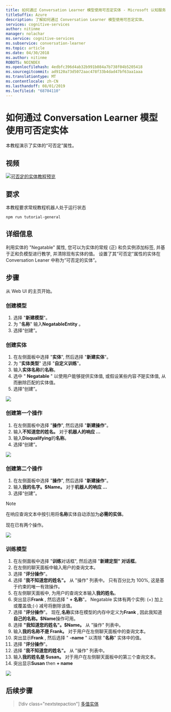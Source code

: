 ```yaml
---
title: 如何通过 Conversation Learner 模型使用可否定实体 - Microsoft 认知服务 | Microsoft Docs
titleSuffix: Azure
description: 了解如何通过 Conversation Learner 模型使用可否定实体。
services: cognitive-services
author: nitinme
manager: nolachar
ms.service: cognitive-services
ms.subservice: conversation-learner
ms.topic: article
ms.date: 04/30/2018
ms.author: nitinme
ROBOTS: NOINDEX
ms.openlocfilehash: 4edbfc396d4ab32b991b084a7b738f04b5205418
ms.sourcegitcommit: ad9120a73d5072aac478f33b4dad47bf63aa1aaa
ms.translationtype: MT
ms.contentlocale: zh-CN
ms.lasthandoff: 08/01/2019
ms.locfileid: "68704110"
---
```

# <a name="how-to-use-negatable-entities-with-a-conversation-learner-model"></a>如何通过 Conversation Learner 模型使用可否定实体

本教程演示了实体的“可否定”属性。

## <a name="video"></a>视频

[![可否定的实体教程预览](https://aka.ms/cl_Tutorial_v3_NegatableEntities_Preview)](https://aka.ms/cl_Tutorial_v3_NegatableEntities)

## <a name="requirements"></a>要求
本教程要求常规教程机器人处于运行状态

    npm run tutorial-general

## <a name="details"></a>详细信息
利用实体的 "Negatable" 属性, 您可以为实体的常规 (正) 和负实例添加标签, 并基于正和负模型进行教学, 并清除现有实体的值。 设置了其“可否定”属性的实体在 Conversation Leaner 中称为“可否定的实体”。

## <a name="steps"></a>步骤

从 Web UI 的主页开始。

### <a name="create-the-model"></a>创建模型

1. 选择 "**新建模型**"。
2. 为 "**名称**" 输入**NegatableEntity** 。
3. 选择“创建”。

### <a name="entity-creation"></a>创建实体

1. 在左侧面板中选择 "**实体**", 然后选择 "**新建实体**"。
2. 为 "**实体类型**" 选择 "**自定义训练**"。
3. 输入**实体名称**的**名称**。
4. 选中 " **Negatable** " 以使用户能够提供实体值, 或假设某些内容*不*是实体值, 从而删除匹配的实体值。
5. 选择“创建”。

![](../media/T06_entity_create.png)

### <a name="create-the-first-action"></a>创建第一个操作

1. 在左侧面板中选择 "**操作**", 然后选择 "**新建操作**"。
2. 输入**不知道您的姓名。** 对于**机器人的响应 ...**
3. 输入**Disqualifying**的**名称**。
4. 选择“创建”。

![](../media/T06_action_create_1.png)

### <a name="create-the-second-action"></a>创建第二个操作

1. 在左侧面板中选择 "**操作**", 然后选择 "**新建操作**"。
2. 输入**我的名字。$Name。** 对于**机器人的响应 ...**
3. 选择“创建”。

> [!NOTE]
> 在响应查询文本中按引用将**名称**实体自动添加为**必需的实体**。

现在已有两个操作。

![](../media/T06_action_create_2.png)

### <a name="train-the-model"></a>训练模型

1. 在左侧面板中选择 "**训练**对话框", 然后选择 "**新建定型" 对话框**。
2. 在左侧的聊天面板中输入用户的查询文本。
3. 选择 "**评分操作**"。
4. 选择 "**我不知道您的姓名"。** 从 "操作" 列表中。 只有百分比为 100%, 这是基于约束的唯一有效操作。
5. 在左侧聊天面板中, 为用户的查询文本输入**我的姓名**。
6. 突出显示**Frank** , 然后选择 " **+ 名称**"。 Negatable 实体有两个实例: (+) 加上或覆盖值;(-) 减号将删除该值。
7. 选择 "**评分操作**"。 现在,**名称**实体在模型的内存中定义为**Frank** , 因此我知道**自己的名称。$Name**操作可用。
8. 选择 **"我知道您的姓名"。$Name。** 从 "操作" 列表中。
9. 输入**我的名称不是 Frank。** 对于用户在左侧聊天面板中的查询文本。
10. 突出显示**Frank** , 然后选择 " **-name** " 以清除 "**名称**" 实体中的值。
11. 选择 "**评分操作**"。
12. 选择 "**我不知道您的姓名"。** 从 "操作" 列表中。
13. 输入**我的姓名是 Susan。** 对于用户在左侧聊天面板中的第三个查询文本。
14. 突出显示**Susan** then **+ name** 

![](../media/T06_training.png)

## <a name="next-steps"></a>后续步骤

> [!div class="nextstepaction"]
> [多值实体](./07-multi-value-entities.md)
